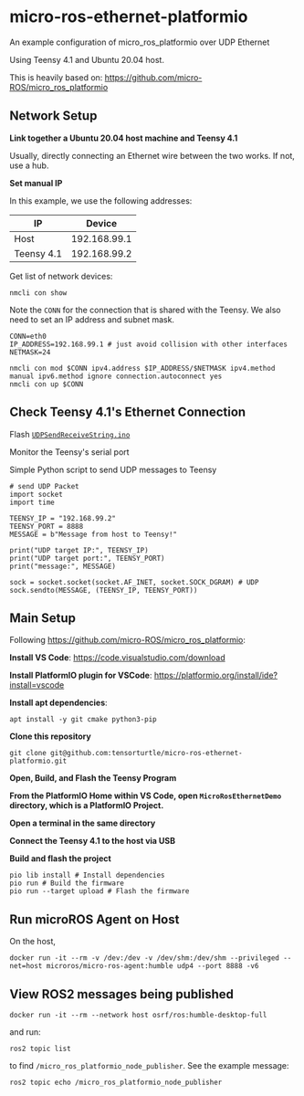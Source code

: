 # micro-ros-ethernet-platformio
An example configuration of micro_ros_platformio over UDP Ethernet

Using Teensy 4.1 and Ubuntu 20.04 host.

This is heavily based on: https://github.com/micro-ROS/micro_ros_platformio

## Network Setup

**Link together a Ubuntu 20.04 host machine and Teensy 4.1**

Usually, directly connecting an Ethernet wire between the two works. If not, use a hub.

**Set manual IP**

In this example, we use the following addresses:

IP | Device
--- | ---
Host | 192.168.99.1
Teensy 4.1 | 192.168.99.2

Get list of network devices:
```
nmcli con show
```

Note the `CONN` for the connection that is shared with the Teensy.
We also need to set an IP address and subnet mask.
```
CONN=eth0
IP_ADDRESS=192.168.99.1 # just avoid collision with other interfaces
NETMASK=24

nmcli con mod $CONN ipv4.address $IP_ADDRESS/$NETMASK ipv4.method manual ipv6.method ignore connection.autoconnect yes
nmcli con up $CONN
```


## Check Teensy 4.1's Ethernet Connection

Flash [`UDPSendReceiveString.ino`](https://github.com/vjmuzik/NativeEthernet/blob/master/examples/UDPSendReceiveString/UDPSendReceiveString.ino)

Monitor the Teensy's serial port

Simple Python script to send UDP messages to Teensy
```python3
# send UDP Packet
import socket
import time

TEENSY_IP = "192.168.99.2"
TEENSY_PORT = 8888
MESSAGE = b"Message from host to Teensy!"

print("UDP target IP:", TEENSY_IP)
print("UDP target port:", TEENSY_PORT)
print("message:", MESSAGE)

sock = socket.socket(socket.AF_INET, socket.SOCK_DGRAM) # UDP
sock.sendto(MESSAGE, (TEENSY_IP, TEENSY_PORT))
```

## Main Setup

Following https://github.com/micro-ROS/micro_ros_platformio:

**Install VS Code**: https://code.visualstudio.com/download

**Install PlatformIO plugin for VSCode**: https://platformio.org/install/ide?install=vscode

**Install apt dependencies**:
```
apt install -y git cmake python3-pip
```

**Clone this repository**
```
git clone git@github.com:tensorturtle/micro-ros-ethernet-platformio.git
```

**Open, Build, and Flash the Teensy Program**

**From the PlatformIO Home within VS Code, open `MicroRosEthernetDemo` directory, which is a PlatformIO Project.**

**Open a terminal in the same directory**

**Connect the Teensy 4.1 to the host via USB**

**Build and flash the project**

```
pio lib install # Install dependencies
pio run # Build the firmware
pio run --target upload # Flash the firmware
```

## Run microROS Agent on Host

On the host,
```
docker run -it --rm -v /dev:/dev -v /dev/shm:/dev/shm --privileged --net=host microros/micro-ros-agent:humble udp4 --port 8888 -v6
```

## View ROS2 messages being published
```
docker run -it --rm --network host osrf/ros:humble-desktop-full
```
and run:
```
ros2 topic list
``` 
to find `/micro_ros_platformio_node_publisher`. See the example message:
```
ros2 topic echo /micro_ros_platformio_node_publisher
```

